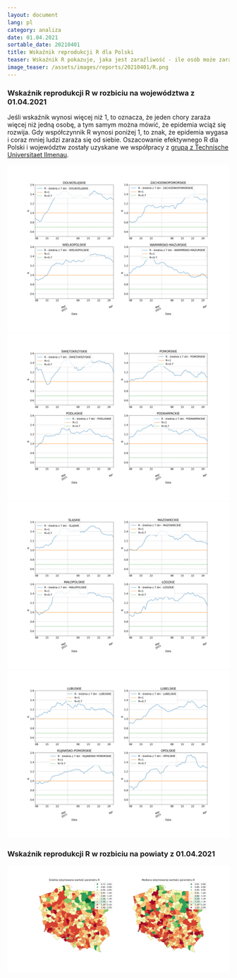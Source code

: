 ```yaml
---
layout: document
lang: pl
category: analiza
date: 01.04.2021
sortable_date: 20210401
title: Wskaźnik reprodukcji R dla Polski
teaser: Wskaźnik R pokazuje, jaka jest zaraźliwość - ile osób może zarazić jeden pacjent, w którego stwierdzono zakażenie COVID-19.
image_teaser: /assets/images/reports/20210401/R.png
---
```

    
<div class="row">
	<div class="6u 12u$(medium)">
		<h3>Wskaźnik reprodukcji R w rozbiciu na województwa z 01.04.2021</h3>
		<p>Jeśli wskaźnik wynosi więcej niż 1, to oznacza, że jeden chory zaraża więcej niż jedną osobę, a tym samym można mówić, że epidemia wciąż się rozwija.
           Gdy współczynnik R wynosi poniżej 1, to znak, że epidemia wygasa i coraz mniej ludzi zaraża się od siebie.
           Oszacowanie efektywnego R dla Polski i województw zostały uzyskane we współpracy z <a href="https://stochastik-tu-ilmenau.github.io/COVID-19/">grupą z Technische Universitaet Ilmenau</a>.
      </p>
	</div>
	<div class="12u$(medium)">
            <span class="image fit"><img src="/assets/images/reports/20210401/closeup1.png" /></span>
            <span class="image fit"><img src="/assets/images/reports/20210401/closeup2.png" /></span>
            <span class="image fit"><img src="/assets/images/reports/20210401/closeup3.png" /></span>
            <span class="image fit"><img src="/assets/images/reports/20210401/closeup4.png" /></span>
    </div>
</div>



<div class="row">
    <div class="6u 12u$(medium)">
        <h3>Wskaźnik reprodukcji R w rozbiciu na powiaty z 01.04.2021</h3>
    </div>
    <div class="12u$(medium)">
            <span class="image fit"><img src="/assets/images/reports/20210401/R_maps_01042021.png" /></span>
    </div>
</div>

